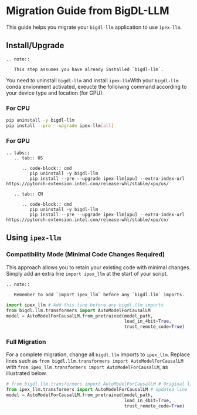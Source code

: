 # Migration Guide from BigDL-LLM

This guide helps you migrate your `bigdl-llm` application to use `ipex-llm`.


## Install/Upgrade
```eval_rst
.. note::

   This step assumes you have already installed `bigdl-llm`.
```
You need to uninstall `bigdl-llm` and install `ipex-llm`With your `bigdl-llm` conda envionment activated, exeucte the folloiwng command according to your device type and location (for GPU): 

### For CPU

```bash
pip uninstall -y bigdl-llm
pip install --pre --upgrade ipex-llm[all] 
```

### For GPU
```eval_rst
.. tabs::
   .. tab:: US

      .. code-block:: cmd
         pip uninstall -y bigdl-llm
         pip install --pre --upgrade ipex-llm[xpu] --extra-index-url https://pytorch-extension.intel.com/release-whl/stable/xpu/us/

   .. tab:: CN

      .. code-block:: cmd
         pip uninstall -y bigdl-llm
         pip install --pre --upgrade ipex-llm[xpu] --extra-index-url https://pytorch-extension.intel.com/release-whl/stable/xpu/cn/
```

## Using `ipex-llm`

### Compatibility Mode (Minimal Code Changes Required)

This approach allows you to retain your existing code with minimal changes. Simply add an extra line `import ipex_llm` at the start of your script.


```eval_rst
.. note::

   Remember to add `import ipex_llm` before any `bigdl.llm` imports.
```
```python
import ipex_llm # Add this line before any bigdl.llm imports
from bigdl.llm.transformers import AutoModelForCausalLM
model = AutoModelForCausalLM.from_pretrained(model_path,
                                             load_in_4bit=True,
                                             trust_remote_code=True)
```

### Full Migration

For a complete migration, change all `bigdl.llm` imports to `ipex_llm`. Replace lines such as `from bigdl.llm.transformers import AutoModelForCausalLM` with `from ipex_llm.transformers import AutoModelForCausalLM`, as illustrated below.

```python
# from bigdl.llm.transformers import AutoModelForCausalLM # Original line
from ipex_llm.transformers import AutoModelForCausalLM # Updated line
model = AutoModelForCausalLM.from_pretrained(model_path,
                                             load_in_4bit=True,
                                             trust_remote_code=True)
```

